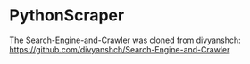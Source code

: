 # PythonScraper

The Search-Engine-and-Crawler was cloned from divyanshch: https://github.com/divyanshch/Search-Engine-and-Crawler

